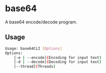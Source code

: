 # base64
A base64 encode/decode program.

Usage
-----
```bash
Usage: base64CLI [Options]
Options:
	[-e | --encode](Encoding for input text)
	[-d | --decode](Decoding for input text)
	[--thread](Threads)
```
